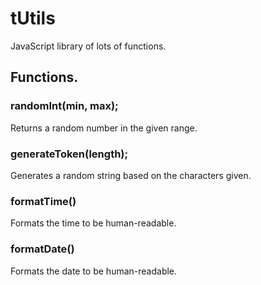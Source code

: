 # tUtils

JavaScript library of lots of functions.

## Functions.

### randomInt(min, max);

Returns a random number in the given range.

### generateToken(length);

Generates a random string based on the characters given.

### formatTime()

Formats the time to be human-readable.

### formatDate()

Formats the date to be human-readable.
